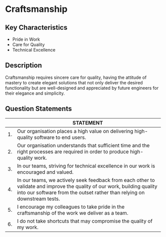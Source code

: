 # Craftsmanship

## Key Characteristics
* Pride in Work
* Care for Quality
* Technical Excellence

## Description
Craftsmanship requires sincere care for quality, having the attitude of mastery to create elegant solutions that not only deliver the desired functionality but are well-designed and appreciated by future engineers for their elegance and simplicity.

## Question Statements

| | STATEMENT  	|
|---	|---	|
| 1. | Our organisation places a high value on delivering high-quality software to end users. |
| 2. | Our organisation understands that sufficient time and the right processes are required in order to produce high-quality work. |
| 3. | In our teams, striving for technical excellence in our work is encouraged and valued.	| Reveals team-level attitudes towards craftsmanship. |
| 4. | In our teams, we actively seek feedback from each other to validate and improve the quality of our work, building quality into our software from the outset rather than relying on downstream tests. |
| 5. | I encourage my colleagues to take pride in the craftsmanship of the work we deliver as a team.	|
| 6. | I do not take shortcuts that may compromise the quality of my work. | Pressure, real or imagined causes people to make mistakes or ignore quality concerns. |
